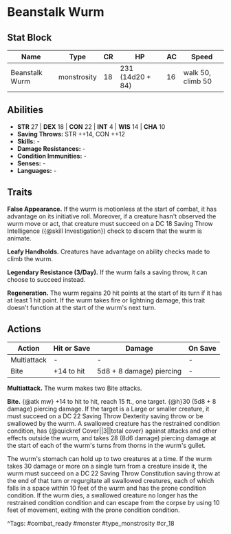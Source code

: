 # Beanstalk Wurm

## Stat Block

| Name | Type | CR | HP | AC | Speed |
|------|------|----|----|----|-------|
| Beanstalk Wurm | monstrosity | 18 | 231 (14d20 + 84) | 16 | walk 50, climb 50 |

## Abilities

- **STR** 27 | **DEX** 18 | **CON** 22 | **INT** 4 | **WIS** 14 | **CHA** 10
- **Saving Throws:** STR ++14, CON ++12  
- **Skills:** -  
- **Damage Resistances:** -  
- **Condition Immunities:** -  
- **Senses:** -  
- **Languages:** -

## Traits

**False Appearance.** If the wurm is motionless at the start of combat, it has advantage on its initiative roll. Moreover, if a creature hasn't observed the wurm move or act, that creature must succeed on a DC 18 Saving Throw Intelligence ({@skill Investigation}) check to discern that the wurm is animate.

**Leafy Handholds.** Creatures have advantage on ability checks made to climb the wurm.

**Legendary Resistance (3/Day).** If the wurm fails a saving throw, it can choose to succeed instead.

**Regeneration.** The wurm regains 20 hit points at the start of its turn if it has at least 1 hit point. If the wurm takes fire or lightning damage, this trait doesn't function at the start of the wurm's next turn.


## Actions

| Action | Hit or Save | Damage | On Save |
|--------|--------------|--------|----------|
| Multiattack | - | - | - |
| Bite | +14 to hit | 5d8 + 8 damage) piercing | - |

**Multiattack.** The wurm makes two Bite attacks.

**Bite.** {@atk mw} +14 to hit to hit, reach 15 ft., one target. {@h}30 (5d8 + 8 damage) piercing damage. If the target is a Large or smaller creature, it must succeed on a DC 22 Saving Throw Dexterity saving throw or be swallowed by the wurm. A swallowed creature has the restrained condition condition, has {@quickref Cover||3||total cover} against attacks and other effects outside the wurm, and takes 28 (8d6 damage) piercing damage at the start of each of the wurm's turns from thorns in the wurm's gullet.

The wurm's stomach can hold up to two creatures at a time. If the wurm takes 30 damage or more on a single turn from a creature inside it, the wurm must succeed on a DC 22 Saving Throw Constitution saving throw at the end of that turn or regurgitate all swallowed creatures, each of which falls in a space within 10 feet of the wurm and has the prone condition condition. If the wurm dies, a swallowed creature no longer has the restrained condition condition and can escape from the corpse by using 10 feet of movement, exiting with the prone condition condition.


^Tags: #combat_ready #monster #type_monstrosity #cr_18